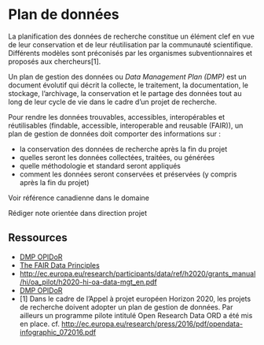 # Plan de données

La planification des données de recherche constitue un élément clef en vue de leur conservation et de leur réutilisation par la communauté scientifique. Différents modèles sont préconisés par les organismes subventionnaires et proposés aux chercheurs[1].

Un plan de gestion des données ou *Data Management Plan (DMP)* est un document évolutif qui décrit la collecte, le traitement, la documentation, le stockage, l’archivage, la conservation et le partage des données tout au long de leur cycle de vie dans le cadre d’un projet de recherche.

Pour rendre les données trouvables, accessibles, interopérables et réutilisables (findable, accessible, interoperable and reusable (FAIR)), un plan de gestion de données doit comporter des informations sur :

- la conservation des données de recherche après la fin du projet
- quelles seront les données collectées, traitées, ou générées
- quelle méthodologie et standard seront appliqués
- comment les données seront conservées et préservées (y compris après la fin du projet)

Voir référence canadienne dans le domaine

Rédiger note orientée dans direction projet

## Ressources

- [DMP OPIDoR](https://dmp.opidor.fr)
- [The FAIR Data Principles](https://www.force11.org/group/fairgroup/fairprinciples)
- http://ec.europa.eu/research/participants/data/ref/h2020/grants_manual/hi/oa_pilot/h2020-hi-oa-data-mgt_en.pdf
- [DMP OPIDoR](https://dmp.opidor.fr/about_us)
- [1] Dans le cadre de l’Appel à projet européen Horizon 2020, les projets de recherche doivent adopter un plan de gestion de données. Par ailleurs un programme pilote intitulé Open Research Data ORD a été mis en place. cf. http://ec.europa.eu/research/press/2016/pdf/opendata-infographic_072016.pdf
